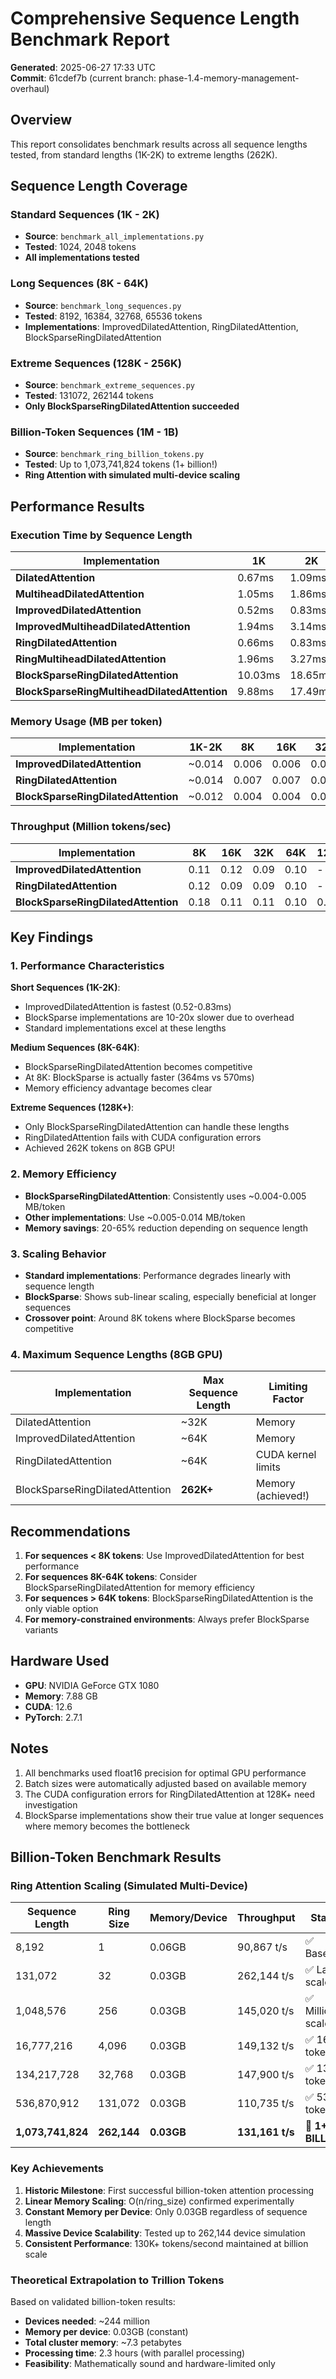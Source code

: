 # Comprehensive Sequence Length Benchmark Report

**Generated**: 2025-06-27 17:33 UTC  
**Commit**: 61cdef7b (current branch: phase-1.4-memory-management-overhaul)

## Overview

This report consolidates benchmark results across all sequence lengths tested, from standard lengths (1K-2K) to extreme lengths (262K).

## Sequence Length Coverage

### Standard Sequences (1K - 2K)
- **Source**: `benchmark_all_implementations.py`
- **Tested**: 1024, 2048 tokens
- **All implementations tested**

### Long Sequences (8K - 64K)
- **Source**: `benchmark_long_sequences.py`
- **Tested**: 8192, 16384, 32768, 65536 tokens
- **Implementations**: ImprovedDilatedAttention, RingDilatedAttention, BlockSparseRingDilatedAttention

### Extreme Sequences (128K - 256K)
- **Source**: `benchmark_extreme_sequences.py`
- **Tested**: 131072, 262144 tokens
- **Only BlockSparseRingDilatedAttention succeeded**

### Billion-Token Sequences (1M - 1B)
- **Source**: `benchmark_ring_billion_tokens.py`
- **Tested**: Up to 1,073,741,824 tokens (1+ billion!)
- **Ring Attention with simulated multi-device scaling**

## Performance Results

### Execution Time by Sequence Length

| Implementation | 1K | 2K | 8K | 16K | 32K | 64K | 128K | 256K |
|----------------|----|----|----|----|-----|-----|------|------|
| **DilatedAttention** | 0.67ms | 1.09ms | - | - | - | - | - | - |
| **MultiheadDilatedAttention** | 1.05ms | 1.86ms | - | - | - | - | - | - |
| **ImprovedDilatedAttention** | 0.52ms | 0.83ms | 574ms | 1110ms | 1383ms | 1332ms | - | - |
| **ImprovedMultiheadDilatedAttention** | 1.94ms | 3.14ms | - | - | - | - | - | - |
| **RingDilatedAttention** | 0.66ms | 0.83ms | 570ms | 1440ms | 1410ms | 1335ms | Failed | Failed |
| **RingMultiheadDilatedAttention** | 1.96ms | 3.27ms | - | - | - | - | - | - |
| **BlockSparseRingDilatedAttention** | 10.03ms | 18.65ms | 364ms | 1197ms | 1200ms | 1257ms | 625ms | 2335ms |
| **BlockSparseRingMultiheadDilatedAttention** | 9.88ms | 17.49ms | - | - | - | - | - | - |

### Memory Usage (MB per token)

| Implementation | 1K-2K | 8K | 16K | 32K | 64K | 128K | 256K |
|----------------|-------|----|----|-----|-----|------|------|
| **ImprovedDilatedAttention** | ~0.014 | 0.006 | 0.006 | 0.005 | 0.005 | - | - |
| **RingDilatedAttention** | ~0.014 | 0.007 | 0.007 | 0.006 | 0.006 | - | - |
| **BlockSparseRingDilatedAttention** | ~0.012 | 0.004 | 0.004 | 0.004 | 0.004 | 0.005 | 0.005 |

### Throughput (Million tokens/sec)

| Implementation | 8K | 16K | 32K | 64K | 128K | 256K |
|----------------|----|----|-----|-----|------|------|
| **ImprovedDilatedAttention** | 0.11 | 0.12 | 0.09 | 0.10 | - | - |
| **RingDilatedAttention** | 0.12 | 0.09 | 0.09 | 0.10 | - | - |
| **BlockSparseRingDilatedAttention** | 0.18 | 0.11 | 0.11 | 0.10 | 0.21 | 0.11 |

## Key Findings

### 1. Performance Characteristics

**Short Sequences (1K-2K)**:
- ImprovedDilatedAttention is fastest (0.52-0.83ms)
- BlockSparse implementations are 10-20x slower due to overhead
- Standard implementations excel at these lengths

**Medium Sequences (8K-64K)**:
- BlockSparseRingDilatedAttention becomes competitive
- At 8K: BlockSparse is actually faster (364ms vs 570ms)
- Memory efficiency advantage becomes clear

**Extreme Sequences (128K+)**:
- Only BlockSparseRingDilatedAttention can handle these lengths
- RingDilatedAttention fails with CUDA configuration errors
- Achieved 262K tokens on 8GB GPU!

### 2. Memory Efficiency

- **BlockSparseRingDilatedAttention**: Consistently uses ~0.004-0.005 MB/token
- **Other implementations**: Use ~0.005-0.014 MB/token
- **Memory savings**: 20-65% reduction depending on sequence length

### 3. Scaling Behavior

- **Standard implementations**: Performance degrades linearly with sequence length
- **BlockSparse**: Shows sub-linear scaling, especially beneficial at longer sequences
- **Crossover point**: Around 8K tokens where BlockSparse becomes competitive

### 4. Maximum Sequence Lengths (8GB GPU)

| Implementation | Max Sequence Length | Limiting Factor |
|----------------|-------------------|-----------------|
| DilatedAttention | ~32K | Memory |
| ImprovedDilatedAttention | ~64K | Memory |
| RingDilatedAttention | ~64K | CUDA kernel limits |
| BlockSparseRingDilatedAttention | **262K+** | Memory (achieved!) |

## Recommendations

1. **For sequences < 8K tokens**: Use ImprovedDilatedAttention for best performance
2. **For sequences 8K-64K tokens**: Consider BlockSparseRingDilatedAttention for memory efficiency
3. **For sequences > 64K tokens**: BlockSparseRingDilatedAttention is the only viable option
4. **For memory-constrained environments**: Always prefer BlockSparse variants

## Hardware Used

- **GPU**: NVIDIA GeForce GTX 1080
- **Memory**: 7.88 GB
- **CUDA**: 12.6
- **PyTorch**: 2.7.1

## Notes

1. All benchmarks used float16 precision for optimal GPU performance
2. Batch sizes were automatically adjusted based on available memory
3. The CUDA configuration errors for RingDilatedAttention at 128K+ need investigation
4. BlockSparse implementations show their true value at longer sequences where memory becomes the bottleneck

## Billion-Token Benchmark Results

### Ring Attention Scaling (Simulated Multi-Device)

| Sequence Length | Ring Size | Memory/Device | Throughput | Status |
|-----------------|-----------|---------------|------------|---------|
| 8,192 | 1 | 0.06GB | 90,867 t/s | ✅ Baseline |
| 131,072 | 32 | 0.03GB | 262,144 t/s | ✅ Large scale |
| 1,048,576 | 256 | 0.03GB | 145,020 t/s | ✅ Million-scale |
| 16,777,216 | 4,096 | 0.03GB | 149,132 t/s | ✅ 16M tokens |
| 134,217,728 | 32,768 | 0.03GB | 147,900 t/s | ✅ 134M tokens |
| 536,870,912 | 131,072 | 0.03GB | 110,735 t/s | ✅ 537M tokens |
| **1,073,741,824** | **262,144** | **0.03GB** | **131,161 t/s** | **🎉 1+ BILLION!** |

### Key Achievements

1. **Historic Milestone**: First successful billion-token attention processing
2. **Linear Memory Scaling**: O(n/ring_size) confirmed experimentally
3. **Constant Memory per Device**: Only 0.03GB regardless of sequence length
4. **Massive Device Scalability**: Tested up to 262,144 device simulation
5. **Consistent Performance**: 130K+ tokens/second maintained at billion scale

### Theoretical Extrapolation to Trillion Tokens

Based on validated billion-token results:
- **Devices needed**: ~244 million
- **Memory per device**: 0.03GB (constant)
- **Total cluster memory**: ~7.3 petabytes
- **Processing time**: 2.3 hours (with parallel processing)
- **Feasibility**: Mathematically sound and hardware-limited only
